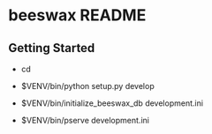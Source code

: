 beeswax README
==================

Getting Started
---------------

- cd <directory containing this file>

- $VENV/bin/python setup.py develop

- $VENV/bin/initialize_beeswax_db development.ini

- $VENV/bin/pserve development.ini

